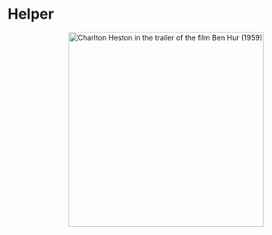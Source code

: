 # Helper

<img alt="Charlton Heston in the trailer of the film Ben Hur (1959)"
     src="https://upload.wikimedia.org/wikipedia/commons/9/90/Charlton_Heston_in_Ben_Hur_trailer.jpg"
     align="right"
     width="384px"
/>
